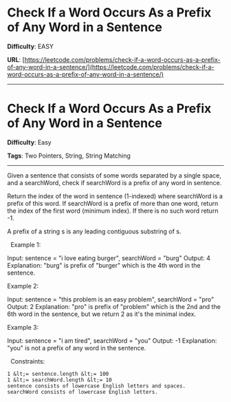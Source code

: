 # Check If a Word Occurs As a Prefix of Any Word in a Sentence

**Difficulty**: EASY

**URL**: [https://leetcode.com/problems/check-if-a-word-occurs-as-a-prefix-of-any-word-in-a-sentence/](https://leetcode.com/problems/check-if-a-word-occurs-as-a-prefix-of-any-word-in-a-sentence/)

---

# Check If a Word Occurs As a Prefix of Any Word in a Sentence

**Difficulty**: Easy

**Tags**: Two Pointers, String, String Matching

---

Given a sentence that consists of some words separated by a single space, and a searchWord, check if searchWord is a prefix of any word in sentence.

Return the index of the word in sentence (1-indexed) where searchWord is a prefix of this word. If searchWord is a prefix of more than one word, return the index of the first word (minimum index). If there is no such word return -1.

A prefix of a string s is any leading contiguous substring of s.

&nbsp;
Example 1:


Input: sentence = &quot;i love eating burger&quot;, searchWord = &quot;burg&quot;
Output: 4
Explanation: &quot;burg&quot; is prefix of &quot;burger&quot; which is the 4th word in the sentence.


Example 2:


Input: sentence = &quot;this problem is an easy problem&quot;, searchWord = &quot;pro&quot;
Output: 2
Explanation: &quot;pro&quot; is prefix of &quot;problem&quot; which is the 2nd and the 6th word in the sentence, but we return 2 as it&#39;s the minimal index.


Example 3:


Input: sentence = &quot;i am tired&quot;, searchWord = &quot;you&quot;
Output: -1
Explanation: &quot;you&quot; is not a prefix of any word in the sentence.


&nbsp;
Constraints:


	1 &lt;= sentence.length &lt;= 100
	1 &lt;= searchWord.length &lt;= 10
	sentence consists of lowercase English letters and spaces.
	searchWord consists of lowercase English letters.



